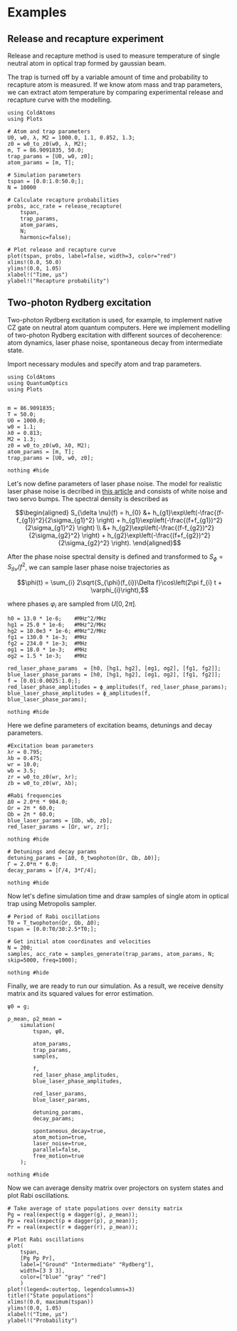 # Examples

## Release and recapture experiment

Release and recapture method is used to measure temperature of single neutral atom in optical trap formed by gaussian beam. 

The trap is turned off by a variable amount of time and probability to recapture atom is measured. If we know atom mass and trap parameters, we can extract atom temperature by comparing experimental release and recapture curve with the modelling.

```@example
using ColdAtoms
using Plots

# Atom and trap parameters
U0, w0, λ, M2 = 1000.0, 1.1, 0.852, 1.3;
z0 = w0_to_z0(w0, λ, M2);
m, T = 86.9091835, 50.0;
trap_params = [U0, w0, z0];
atom_params = [m, T];

# Simulation parameters
tspan = [0.0:1.0:50.0;];
N = 10000 

# Calculate recapture probabilities
probs, acc_rate = release_recapture(
    tspan, 
    trap_params, 
    atom_params, 
    N; 
    harmonic=false);

# Plot release and recapture curve
plot(tspan, probs, label=false, width=3, color="red")
xlims!(0.0, 50.0)
ylims!(0.0, 1.05)
xlabel!("Time, μs")
ylabel!("Recapture probability")
```

## Two-photon Rydberg excitation 

Two-photon Rydberg excitation is used, for example, to implement native CZ gate on neutral atom quantum computers. Here we implement modelling of two-photon Rydberg excitation with different sources of decoherence: atom dynamics, laser phase noise, spontaneous decay from intermediate state. 


Import necessary modules and specify atom and trap parameters. 

```@example rydberg
using ColdAtoms
using QuantumOptics
using Plots


m = 86.9091835;   
T = 50.0;
U0 = 1000.0;
w0 = 1.1;
λ0 = 0.813;
M2 = 1.3;
z0 = w0_to_z0(w0, λ0, M2);
atom_params = [m, T];
trap_params = [U0, w0, z0];    

nothing #hide
```

Let's now define parameters of laser phase noise. The model for realistic laser phase noise is decribed in [this article](https://arxiv.org/abs/2210.11007) and consists of white noise and two servo bumps. The spectral density is described as

```math
\begin{aligned}
    S_{\delta \nu}(f) = h_{0} &+ h_{g1}\exp\left(-\frac{(f-f_{g1})^2}{2\sigma_{g1}^2} \right) + h_{g1}\exp\left(-\frac{(f+f_{g1})^2}{2\sigma_{g1}^2} \right) \\
    &+ h_{g2}\exp\left(-\frac{(f-f_{g2})^2}{2\sigma_{g2}^2} \right) + h_{g2}\exp\left(-\frac{(f+f_{g2})^2}{2\sigma_{g2}^2} \right).
\end{aligned}
```

After the phase noise spectral density is defined and transformed to $S_{\phi} = S_{\delta \nu}/f^{2}$, we can sample laser phase noise trajectories as

```math
\phi(t) = \sum_{i} 2\sqrt{S_{\phi}(f_{i})\Delta f}\cos\left(2\pi f_{i} t + \varphi_{i}\right),
```

where phases $\varphi_{i}$ are sampled from $U[0,2\pi]$.

```@example rydberg
h0 = 13.0 * 1e-6;    #MHz^2/MHz
hg1 = 25.0 * 1e-6;   #MHz^2/MHz
hg2 = 10.0e3 * 1e-6; #MHz^2/MHz
fg1 = 130.0 * 1e-3;  #MHz
fg2 = 234.0 * 1e-3;  #MHz
σg1 = 18.0 * 1e-3;   #MHz
σg2 = 1.5 * 1e-3;    #MHz

red_laser_phase_params  = [h0, [hg1, hg2], [σg1, σg2], [fg1, fg2]];
blue_laser_phase_params = [h0, [hg1, hg2], [σg1, σg2], [fg1, fg2]];
f = [0.01:0.0025:1.0;];
red_laser_phase_amplitudes = ϕ_amplitudes(f, red_laser_phase_params);
blue_laser_phase_amplitudes = ϕ_amplitudes(f, blue_laser_phase_params);

nothing #hide
```

Here we define parameters of excitation beams, detunings and decay parameters.

```@example rydberg
#Excitation beam parameters
λr = 0.795;
λb = 0.475;
wr = 10.0;
wb = 3.5;
zr = w0_to_z0(wr, λr);
zb = w0_to_z0(wr, λb);

#Rabi frequencies
Δ0 = 2.0*π * 904.0;
Ωr = 2π * 60.0;
Ωb = 2π * 60.0;
blue_laser_params = [Ωb, wb, zb];
red_laser_params = [Ωr, wr, zr];

nothing #hide
```

```@example rydberg
# Detunings and decay params
detuning_params = [Δ0, δ_twophoton(Ωr, Ωb, Δ0)];
Γ = 2.0*π * 6.0;
decay_params = [Γ/4, 3*Γ/4];

nothing #hide
```

Now let's define simulation time and draw samples of single atom in optical trap using Metropolis sampler. 

```@example rydberg
# Period of Rabi oscillations
T0 = T_twophoton(Ωr, Ωb, Δ0);
tspan = [0.0:T0/30:2.5*T0;];

# Get initial atom coordinates and velocities
N = 200;
samples, acc_rate = samples_generate(trap_params, atom_params, N; skip=5000, freq=1000);

nothing #hide
```

Finally, we are ready to run our simulation. As a result, we receive density matrix and its squared values for error estimation. 

```@example rydberg
ψ0 = g;

ρ_mean, ρ2_mean = 
    simulation(
        tspan, ψ0, 
        
        atom_params,
        trap_params,
        samples,
        
        f,
        red_laser_phase_amplitudes,
        blue_laser_phase_amplitudes,
        
        red_laser_params,
        blue_laser_params,
        
        detuning_params,
        decay_params;
        
        spontaneous_decay=true,
        atom_motion=true,
        laser_noise=true,
        parallel=false,
        free_motion=true
    );

nothing #hide
```

Now we can average density matrix over projectors on system states and plot Rabi oscillations. 

```@example rydberg 
# Take average of state populations over density matrix
Pg = real(expect(g ⊗ dagger(g), ρ_mean)); 
Pp = real(expect(p ⊗ dagger(p), ρ_mean)); 
Pr = real(expect(r ⊗ dagger(r), ρ_mean));

# Plot Rabi oscillations
plot(
    tspan, 
    [Pg Pp Pr], 
    label=["Ground" "Intermediate" "Rydberg"], 
    width=[3 3 3], 
    color=["blue" "gray" "red"]
    )
plot!(legend=:outertop, legendcolumns=3)
title!("State populations")
xlims!(0.0, maximum(tspan))
ylims!(0.0, 1.05)
xlabel!("Time, μs")
ylabel!("Probability")
```